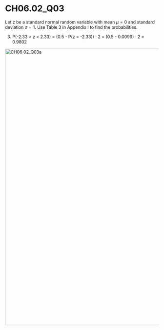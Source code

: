 # CH06.02_Q03 #

Let z be a standard normal random variable with mean $\mu = 0$ and standard deviation $\sigma = 1$.
Use Table 3 in Appendix I to find the probabilities.

3. P(-2.33 < z < 2.33) = (0.5 - P(z = -2.33)) $\cdot$ 2 = (0.5 - 0.0099) $\cdot$ 2 = 0.9802

<img width="906" alt="CH06 02_Q03a" src="https://github.com/user-attachments/assets/d43fd26d-5b9c-4137-9564-3586362f2212">

